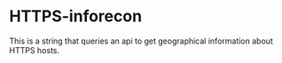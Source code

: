# HTTPS-inforecon
This is a string that queries an api to get geographical information about HTTPS hosts.
